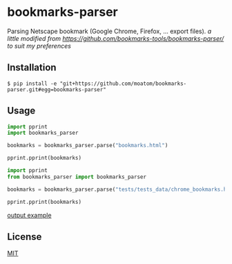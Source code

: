 # bookmarks-parser
Parsing Netscape bookmark (Google Chrome, Firefox, ... export files).
*a little modified from https://github.com/bookmarks-tools/bookmarks-parser/ to suit my preferences*

## Installation
```
$ pip install -e "git+https://github.com/moatom/bookmarks-parser.git#egg=bookmarks-parser"
```

## Usage
```python
import pprint
import bookmarks_parser

bookmarks = bookmarks_parser.parse("bookmarks.html")

pprint.pprint(bookmarks)
```

```python
import pprint
from bookmarks_parser import bookmarks_parser

bookmarks = bookmarks_parser.parse("tests/tests_data/chrome_bookmarks.html")

pprint.pprint(bookmarks)
```

[output example](https://github.com/andriyor/bookmarks-parser/tree/master/tests/tests_data)

<!-- ## Development
Install [Poetry](https://poetry.eustace.io/docs/)   
```
$ poetry install
```
run tests
```
$ poetry run pytest --cov=bookmarks_parser
``` -->

## License
[MIT](https://choosealicense.com/licenses/mit/)